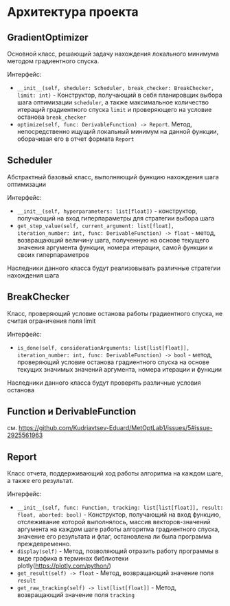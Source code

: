 # Архитектура проекта

## GradientOptimizer

Основной класс, решающий задачу нахождения локального минимума методом градиентного спуска.

Интерфейс:
- `__init__(self, sheduler: Scheduler, break_checker: BreakChecker, limit: int)` - Конструктор, получающий в себя планировщик выбора шага оптимизации `scheduler`, а также максимальное количество итераций градиентного спуска `limit` и проверяющего на условие останова `break_checker`
- `optimize(self, func: DerivableFunction) -> Report`. Метод, непосредственно ищущий локальный минимум на данной функции, оборачивая его в отчет формата `Report`

## Scheduler

Абстрактный базовый класс, выполняющий функцию нахождения шага оптимизации

Интерфейс:
- `__init__(self, hyperparameters: list[float])` - конструктор, получающий на вход гиперпараметры для стратегии выбора шага
- `get_step_value(self, current_argument: list[float], iteration_number: int, func: DerivableFunction) -> float` - метод, возвращающий величину шага, полученную на основе текущего значения аргумента функции, номера итерации, самой функции и своих гиперпараметров

Наследники данного класса будут реализовывать различные стратегии нахождения шага

## BreakChecker

Класс, проверяющий условие останова работы градиентного спуска, не считая ограничения поля limit

Интерфейс:
- `is_done(self, considerationArguments: list[list[float]], iteration_number: int, func: DerivableFunction) -> bool` - метод, проверяющий условие останова градиентного спуска на основе текущих значимых значений аргумента, номера итерации и функции

Наследники данного класса будут проверять различные условия останова

## Function и DerivableFunction

см. https://github.com/Kudriavtsev-Eduard/MetOptLab1/issues/5#issue-2925561963

## Report

Класс отчета, поддерживающий ход работы алгоритма на каждом шаге, а также его результат.

Интерфейс:
- `__init__(self, func: Function, tracking: list[list[float]], result: float, aborted: bool)` - Конструктор, получающий  на вход функцию, отслеживание которой выполнялось, массив векторов-значений аргумента на каждом шаге работы алгоритма градиентного спуска, 
значение его результата и флаг, остановлена ли была программа преждевременно.
- `display(self)` - Метод, позволяющий отразить работу программы в виде графика в терминах библиотеки plotly(https://plotly.com/python/)
- `get_result(self) -> float` - Метод, возвращающий значение поля `result`
- `get_raw_tracking(self) -> list[list[float]]` - Метод, возвращающий значение поля `tracking`
